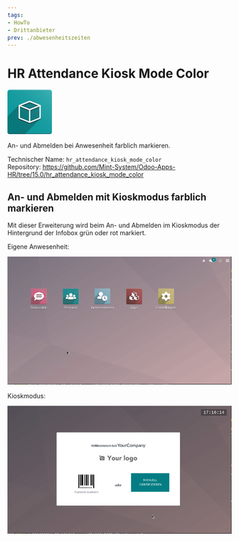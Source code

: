 ```yaml
---
tags:
- HowTo
- Drittanbieter
prev: ./abwesenheitszeiten
---
```

# HR Attendance Kiosk Mode Color
![icon_oms_box](assets/icon_oms_box.png)

An- und Abmelden bei Anwesenheit farblich markieren.

Technischer Name: `hr_attendance_kiosk_mode_color`\
Repository: <https://github.com/Mint-System/Odoo-Apps-HR/tree/15.0/hr_attendance_kiosk_mode_color>

## An- und Abmelden mit Kioskmodus farblich markieren

Mit dieser Erweiterung wird beim An- und Abmelden im Kioskmodus der Hintergrund der Infobox grün oder rot markiert.

Eigene Anwesenheit:

![HR Attendance Kiosk Mode Color](assets/HR%20Attendance%20Kiosk%20Mode%20Color%20MyAttendance.gif)

Kioskmodus:

![HR Attendance Kiosk Mode Color Kioskmode](assets/HR%20Attendance%20Kiosk%20Mode%20Color%20Kioskmode.gif)